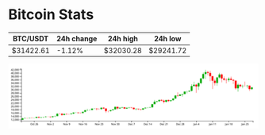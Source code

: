 # Bitcoin Stats

BTC/USDT|24h change|24h high|24h low|
|---|---|---|---|
|$31422.61|-1.12%|$32030.28|$29241.72|

<img src="./chart.svg">
